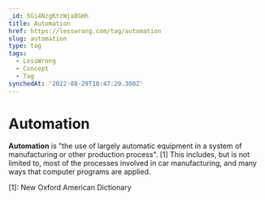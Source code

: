 ```yaml
---
_id: 5Gi4NzgKtzWja8GHh
title: Automation
href: https://lesswrong.com/tag/automation
slug: automation
type: tag
tags:
  - LessWrong
  - Concept
  - Tag
synchedAt: '2022-08-29T10:47:29.300Z'
---
```

# Automation

**Automation** is "the use of largely automatic equipment in a system of manufacturing or other production process". \[1\] This includes, but is not limited to, most of the processes involved in car manufacturing, and many ways that computer programs are applied.

\[1\]: New Oxford American Dictionary
